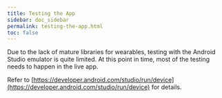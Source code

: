 ```yaml
---
title: Testing the App
sidebar: doc_sidebar
permalink: testing-the-app.html
toc: false
---
```


Due to the lack of mature libraries for wearables, testing with the Android Studio emulator is quite limited. At this point in time, most of the testing needs to happen in the live app.

Refer to [https://developer.android.com/studio/run/device](https://developer.android.com/studio/run/device) for details.